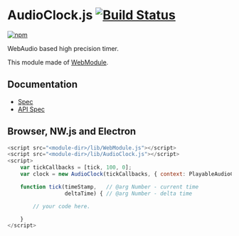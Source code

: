 # AudioClock.js [![Build Status](https://travis-ci.org/uupaa/AudioClock.js.svg)](https://travis-ci.org/uupaa/AudioClock.js)

[![npm](https://nodei.co/npm/uupaa.audioclock.js.svg?downloads=true&stars=true)](https://nodei.co/npm/uupaa.audioclock.js/)

WebAudio based high precision timer.

This module made of [WebModule](https://github.com/uupaa/WebModule).

## Documentation
- [Spec](https://github.com/uupaa/AudioClock.js/wiki/)
- [API Spec](https://github.com/uupaa/AudioClock.js/wiki/AudioClock)

## Browser, NW.js and Electron

```js
<script src="<module-dir>/lib/WebModule.js"></script>
<script src="<module-dir>/lib/AudioClock.js"></script>
<script>
    var tickCallbacks = [tick, 100, 0];
    var clock = new AudioClock(tickCallbacks, { context: PlayableAudioContext, start: true });

    function tick(timeStamp,   // @arg Number - current time
                  deltaTime) { // @arg Number - delta time

        // your code here.

    }
</script>
```

